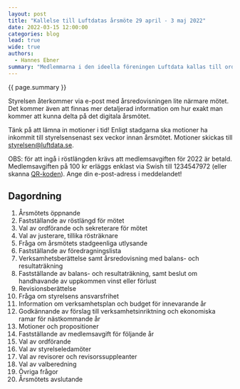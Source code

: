 ```yaml
---
layout: post
title: "Kallelse till Luftdatas årsmöte 29 april - 3 maj 2022"
date: 2022-03-15 12:00:00
categories: blog
lead: true
wide: true
authors:
  - Hannes Ebner
summary: "Medlemmarna i den ideella föreningen Luftdata kallas till ordinarie årsmöte mellan fredagen den 29 april 2022 och tisdagen den 3 maj 2022 kl 20:00. Årsmötet kommer att hållas digitalt via webbformulär."
---
```

{{ page.summary }}

Styrelsen återkommer via e-post med årsredovisningen lite närmare mötet. Det kommer även att finnas mer detaljerad information om hur exakt man kommer att kunna delta på det digitala årsmötet.

Tänk på att lämna in motioner i tid! Enligt stadgarna ska motioner ha inkommit till styrelsensenast sex veckor innan årsmötet. Motioner skickas till [styrelsen@luftdata.se](mailto:styrelsen@luftdata.se).

OBS: för att ingå i röstlängden krävs att medlemsavgiften för 2022 är betald. Medlemsavgiften på 100 kr erläggs enklast via Swish till 1234547972 (eller skanna [QR-koden](/forening/swish/)). Ange din e-post-adress i meddelandet!

## Dagordning

  1. Årsmötets öppnande
  2. Fastställande av röstlängd för mötet
  3. Val av ordförande och sekreterare för mötet
  4. Val av justerare, tillika rösträknare
  5. Fråga om årsmötets stadgeenliga utlysande
  6. Fastställande av föredragningslista
  7. Verksamhetsberättelse samt årsredovisning med balans- och resultaträkning
  8. Fastställande av balans- och resultaträkning, samt beslut om handhavande av uppkommen vinst eller förlust
  9. Revisionsberättelse
  10. Fråga om styrelsens ansvarsfrihet
  11. Information om verksamhetsplan och budget för innevarande år
  12. Godkännande av förslag till verksamhetsinriktning och ekonomiska ramar för nästkommande år
  13. Motioner och propositioner
  14. Fastställande av medlemsavgift för följande år
  15. Val av ordförande
  16. Val av styrelseledamöter
  17. Val av revisorer och revisorssuppleanter
  18. Val av valberedning
  19. Övriga frågor
  20. Årsmötets avslutande
